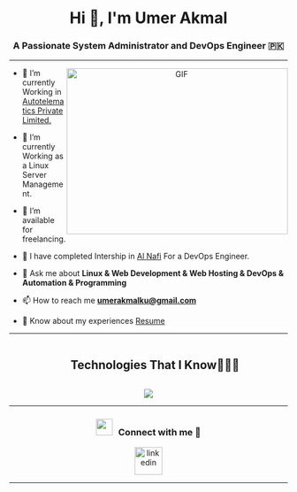 <h1 align="center">Hi 👋, I'm Umer Akmal</h1>
<h3 align="center">A Passionate System Administrator and DevOps Engineer &#127477;&#127472;</h3>
<hr>
<a target="_blank" align="center">
  <img align="right" top="500" height="300" width="400" alt="GIF" src="https://media.giphy.com/media/SWoSkN6DxTszqIKEqv/giphy.gif">
</a>

- 🔭 I’m currently Working in <a href="https://autotel.pk/" target="blank">Autotelematics Private Limited.</a>

- 🌱 I’m currently Working as a Linux Server Management.

- 🤝 I’m available for freelancing.

- 🌱 I have completed Intership in <a href="https://alnafi.com/" target="blank">Al Nafi</a> For a DevOps Engineer.

- 💬 Ask me about **Linux & Web Development & Web Hosting & DevOps & Automation & Programming**

- 📫 How to reach me **umerakmalku@gmail.com**

- 📄 Know about my experiences <a href="https://mumer.xyz/assets/resume.pdf" target="blank">Resume</a>
<hr/>

<!--h1 without bottom border-->
<div id="user-content-toc">
  <ul align="center">
    <summary><h2 style="display: inline-block">Technologies That I Know👨🏻‍💻</h2></summary>
  </ul>
</div>
<!--tech stack icons-->
<p align="center">
  <a href="https://skillicons.dev">
    <img src="https://skillicons.dev/icons?i=git,github,html,css,react,django,flask,wordpress,vscode,postgres,redis,mongodb,mysql,postman,aws,gcp,azure,linux,redhat,ubuntu,kali,mint,maven,nginx,py,bash,elasticsearch,docker,selenium,ansible,jenkins,terraform,grafana,prometheus,kubernetes&perline=14" />
  </a>
</p>

<hr>
<!-- Connect with me -->
<!--h2 without bottom border-->
<h3 align="center" > <img src="https://media.giphy.com/media/iY8CRBdQXODJSCERIr/giphy.gif" width="30" height="30" style="margin-right: 10px;">Connect with me 🤝 </h3>

<!--icons and links-->
<p align="center">
<a href="https://www.linkedin.com/in/umer-khan-%F0%9F%87%B5%F0%9F%87%B8-30864b27b/" target="blank"><img align="center" src="https://user-images.githubusercontent.com/88904952/234979284-68c11d7f-1acc-4f0c-ac78-044e1037d7b0.png" alt="linkedin" height="50" width="50" /></a>
  
</p>

<hr>


